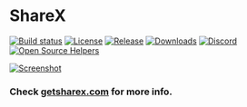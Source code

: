 # ShareX

[![Build status](https://img.shields.io/appveyor/ci/ShareX/sharex.svg?label=Build&maxAge=60)](https://ci.appveyor.com/project/ShareX/sharex)
[![License](https://img.shields.io/github/license/ShareX/ShareX.svg?label=License&maxAge=86400)](./LICENSE.txt)
[![Release](https://img.shields.io/github/release/ShareX/ShareX.svg?label=Release&maxAge=60)](https://github.com/ShareX/ShareX/releases/latest)
[![Downloads](https://img.shields.io/github/downloads/ShareX/ShareX/latest/total.svg?label=Downloads&maxAge=60)](https://getsharex.com/downloads/)
[![Discord](https://discordapp.com/api/guilds/194170124859736065/widget.png)](https://discord.gg/E4R3Qa9)
[![Open Source Helpers](https://www.codetriage.com/sharex/sharex/badges/users.svg)](https://www.codetriage.com/sharex/sharex)

[![Screenshot](https://getsharex.com/img/ShareX_Animation.gif)](https://getsharex.com)

### Check [getsharex.com](https://getsharex.com) for more info.

